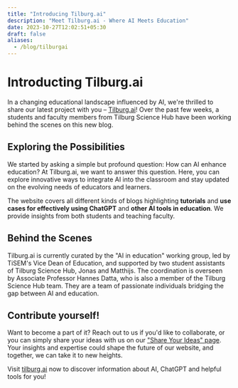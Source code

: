 ```yaml
---
title: "Introducing Tilburg.ai"
description: "Meet Tilburg.ai - Where AI Meets Education"
date: 2023-10-27T12:02:51+05:30
draft: false
aliases:
  - /blog/tilburgai
---
```

# Introducting Tilburg.ai

In a changing educational landscape influenced by AI, we're thrilled to share our latest project with you – [Tilburg.ai](https//tilburg.ai)! Over the past few weeks, a students and faculty members from Tilburg Science Hub have been working behind the scenes on this new blog.
 
## Exploring the Possibilities

We started by asking a simple but profound question: How can AI enhance education? At Tilburg.ai, we want to answer this question. Here, you can explore innovative ways to integrate AI into the classroom and stay updated on the evolving needs of educators and learners.

The website covers all different kinds of blogs highlighting __tutorials__ and __use cases for effectively using ChatGPT__ and __other AI tools in education__. We provide insights from both students and teaching faculty.

## Behind the Scenes

Tilburg.ai is currently curated by the "AI in education" working group, led by TiSEM's Vice Dean of Education, and supported by two student assistants of Tilburg Science Hub, Jonas and Matthijs. The coordination is overseen by Associate Professor Hannes Datta, who is also a member of the Tilburg Science Hub team. They are a team of passionate individuals bridging the gap between AI and education.
 
## Contribute yourself!

Want to become a part of it? Reach out to us if you'd like to collaborate, or you can simply share your ideas with us on our ["Share Your Ideas" page](https://tilburg.ai/share-your-ideas/). Your insights and expertise could shape the future of our website, and together, we can take it to new heights.

Visit [tilburg.ai](https://tilburg.ai) now to discover information about AI, ChatGPT and helpful tools for you!  